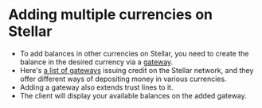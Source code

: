 Adding multiple currencies on Stellar
=======================================

* To add balances in other currencies on Stellar, you need to create the balance in the desired currency via a [gateway](https://github.com/stellar/docs/blob/master/docs/Introduction-Gateways.md). 
* Here's [a list of gateways](gateway-list.md) issuing credit on the Stellar network, and they offer different ways of depositing money in various currencies.
* Adding a gateway also extends trust lines to it. 
* The client will display your available balances on the added gateway.

